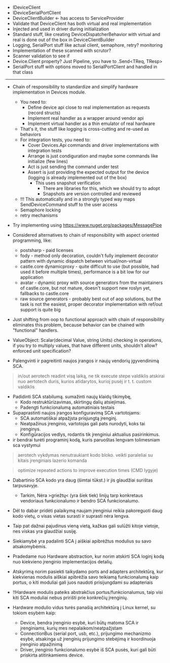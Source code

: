 
- IDeviceClient
- IDeviceSerialPortClient
- DeviceClientBuilder <- has access to ServiceProvider
- Validate that DeviceClient has both virtual and real implementation
- Injected and used in driver during initialization
- Standard stuff, like creating DeviceDispatcherBehavior with virtual and real is done out of the box in DeviceClientBuilder
- Logging, SerialPort stuff like actual client, semaphore, retry? monitoring
- Implementation of these scanned with scrutor?
- Scanner validation to see if 
- Device.Client property? Just Pipeline, you have to .Send<TReq, TResp>
- SerialPort stuff with options moved to SerialPortClient and handled in that class




-----------




 - Chain of responsibility to standardize and simplify hardware implementation in Devices module.
    - You need to:
        - Define device api close to real implementation as requests (record structs)
        - Implement real handler as a wrapper around vendor api
        - Implement virtual handler as a thin emulator of real hardware
    - That's it, the stuff like logging is cross-cutting and re-used as behaviors
    - For integration tests, you need to:
        - Cover Devices.Api commands and driver implementations with integration tests
        - Arrange is just condiguration and maybe some commands like initialize (few lines)
        - Act is just sending the command under test
        - Assert is just providing the expected output for the device (logging is already implemented out of the box)
            - This uses snapshot verification
                - There are libraries for this, which we should try to adopt
                - Snapshots are version controlled and reviewed
    - !!! This automatically and in a strongly typed way maps SendDeviceCommand stuff to the user access
    - Semaphore locking
    - retry mechanisms
- Try implementing using https://www.nuget.org/packages/MessagePipe
- Considered alternatives to chain of responsibility with aspect oriented programming, like:
    - postsharp - paid licenses
    - fody - method only decoration, couldn't fully implement decorator pattern with dynamic dispatch between virtual/non-virtual
    - castle.core dynamicproxy - quite difficult to use (but possible, had used it before multiple times), performance is a bit low for our application
    - avatar - dynamic proxy with source generators from the maintainers of castle.core, but not mature, doesn't support new roslyn yet, fallbacks to castle.core
    - raw source generators - probably best out of aop solutions, but the task is not the easiest, proper decorator implementation with ref/out support is quite big
- Just shifting from oop to functional approach with chain of responsibility eliminates this problem, because behavior can be chained with "functional" handlers.


 - ValueObject: Scalar(decimal Value, string Units)
 checking in operations, if you try to multiply values, that have different units, shouldn't allow?
 enforced unit specification?


 - Palengvinti ir pagreitinti naujos įrangos ir naujų vendorių įgyvendinimą SCA.
 
> in/out aerotech readint visą laiką, ne tik execute stepe
> valdiklis atskirai nuo aertotech
> duris, kurios atidarytos, kurioj pusėj ir t. t. custom valdiklis

 - Padidinti SCA stabilumą. sumažinti naujų klaidų tikimybę,
   - Kodo restruktūrizavimas, skirtingų dalių atsiejimas.
   - Padengti funkcionalumą automatiniais testais
 - Supaprastinti naujos įrangos konfiguravimą SCA vartotojams:
   - SCA automatiškai atpažįsta prisjungtą įrenginį.
   - Neatpažinus įrenginio, vartotojas gali pats nurodyti, koks tai įrenginys.
   - Konfigūracijos vedlys, rodantis tik įrenginiui aktualius pasirinkimus.
 - ir bendrai turėti programinį kodą, kuris paruoštas lengvam tolimesniam sca vystymui


> aerotech vykdymas nenutraukiant kodo bloko.
veikti paraleliai su kitais įrenginiais
lazerio komanda

> optimize repeated actions to improve execution times (CMD lygyje)

 - Dabartinio SCA kodo yra daug (šimtai tūkst.) ir jis glaudžiai surištas tarpusavyje. 
   - Tarkim, Nėra >griežtų< (yra šiek tiek) linijų tarp konkretaus vendoriaus funkcionalumo ir bendro SCA funkcionalumo.
 - Dėl to dabar pridėti palaikymą naujam įrenginiui reikia pakoreguoti daug kodo vietų, o visas vietas surasti ir suprasti nėra lengva.
 - Taip pat dažnai pajudinus vieną vietą, kažkas gali sulūžti kitoje vietoje, nes viskas yra glaudžiai susiję.



 - Siekiamybė yra padalinti SCA į aiškiai apibrėžtus modulius su savo atsakomybėmis.
 - Pradedame nuo Hardware abstraction, kur norim atskirti SCA loginį kodą nuo kiekvieno įrenginio implementacijos detalių.
 - Atskyrimą norim pasiekti taikydamo ports and adapters architektūrą, kur kiekvienas modulis aiškiai apibrėžia savo teikiamą funkcionalumą kaip portus, o kiti moduliai gali juos naudoti prisijungdami su adapteriais
 - !!Hardware modulis pateiks abstrakčius portus/funkcionalumus, taip visi kiti SCA moduliai nebus pririšti prie konkrečių įrenginių.
 - Hardware modulio vidus turės panašią architektūrą į Linux kernel, su tokiom esybėm kaip:
   - Device, bendra įrenginio esybė, kuri būtų matoma SCA ir įrenginiams, kurių mes nepalaikom/neatpažįstam
   - ConnectionBus (serial port, usb, etc.), prijungimo mechanizmo esybė, atsakinga už įrenginių prijungimo stebėjimą ir koordinuoja įrenginio atpažinimą
   - Driver, įrenginio funkcionalumo esybė iš SCA pusės, kuri gali būti priskirta atitinkamiems device.
